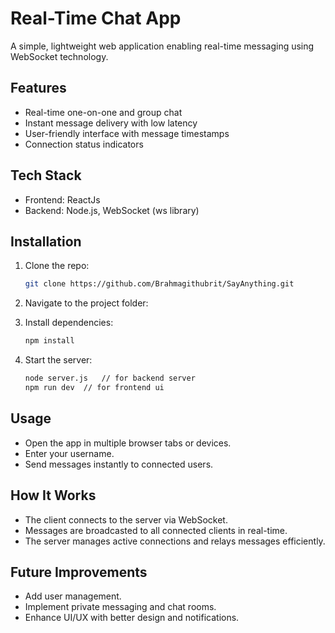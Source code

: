
# Real-Time Chat App

A simple, lightweight web application enabling real-time messaging using WebSocket technology.

## Features

* Real-time one-on-one and group chat
* Instant message delivery with low latency
* User-friendly interface with message timestamps
* Connection status indicators

## Tech Stack

* Frontend: ReactJs
* Backend: Node.js, WebSocket (ws library)

## Installation

1. Clone the repo:

   ```bash
   git clone https://github.com/Brahmagithubrit/SayAnything.git
   ```
2. Navigate to the project folder:

  
3. Install dependencies:

   ```bash
   npm install
   ```
4. Start the server:

   ```bash
   node server.js   // for backend server 
   npm run dev  // for frontend ui
   ```


## Usage

* Open the app in multiple browser tabs or devices.
* Enter your username.
* Send messages instantly to connected users.

## How It Works

* The client connects to the server via WebSocket.
* Messages are broadcasted to all connected clients in real-time.
* The server manages active connections and relays messages efficiently.

## Future Improvements

* Add user management.
* Implement private messaging and chat rooms.
* Enhance UI/UX with better design and notifications.

